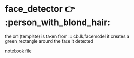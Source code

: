 # face_detector  :point_right: :person_with_blond_hair:
the xml(template) is taken from ::: cb.lk/facemodel
it creates a green_rectangle around the face it detected

[notebook file](https://nbviewer.jupyter.org/github/subhendu17620/face_detector/blob/master/face_detector.ipynb)
